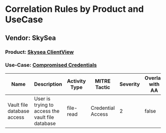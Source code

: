 Correlation Rules by Product and UseCase
========================================
Vendor: SkySea
--------------
### Product: [Skysea ClientView](../ds_skysea_skysea_clientview.md)
### Use-Case: [Compromised Credentials](../../../../UseCases/uc_compromised_credentials.md)

| Name    | Description    | Activity Type | MITRE Tactic      | Severity | Overlap with AA |
| ---- | ---- | ---- | ---- | -------- | ---- |
| Vault file database access | User is trying to access the vault file database | file-read     | Credential Access | 2        | false    |